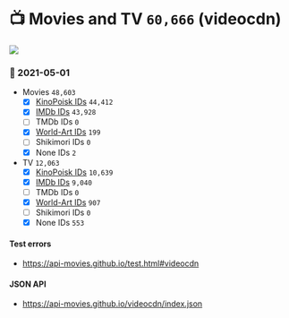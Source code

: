 # :tv: Movies and TV `60,666` (videocdn)

<a href="https://API-Movies.github.io"><img src="https://API-Movies.github.io/banner.png?cache"></a>

### :date: 2021-05-01
- Movies `48,603`
  - [x] <a href="https://API-Movies.github.io/videocdn/movie_kinopoisk_ids.json">KinoPoisk IDs</a> `44,412`
  - [x] <a href="https://API-Movies.github.io/videocdn/movie_imdb_ids.json">IMDb IDs</a> `43,928`
  - [ ] TMDb IDs `0`
  - [x] <a href="https://API-Movies.github.io/videocdn/movie_world_art_ids.json">World-Art IDs</a> `199`
  - [ ] Shikimori IDs `0`
  - [x] None IDs `2`
- TV `12,063`
  - [x] <a href="https://API-Movies.github.io/videocdn/tv_kinopoisk_ids.json">KinoPoisk IDs</a> `10,639`
  - [x] <a href="https://API-Movies.github.io/videocdn/tv_imdb_ids.json">IMDb IDs</a> `9,040`
  - [ ] TMDb IDs `0`
  - [x] <a href="https://API-Movies.github.io/videocdn/tv_world_art_ids.json">World-Art IDs</a> `907`
  - [ ] Shikimori IDs `0`
  - [x] None IDs `553`
#### Test errors
- <a href='https://api-movies.github.io/test.html#videocdn'>https://api-movies.github.io/test.html#videocdn</a>
#### JSON API
- <a href='https://api-movies.github.io/videocdn/index.json'>https://api-movies.github.io/videocdn/index.json</a>

